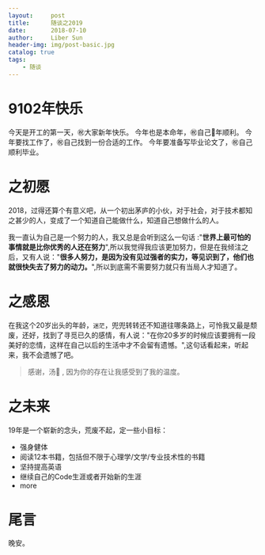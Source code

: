 ```yaml
---
layout:     post
title:      随谈之2019
date:       2018-07-10
author:     Liber Sun
header-img: img/post-basic.jpg
catalog: true
tags:
    - 随谈
---
```


# 9102年快乐

今天是开工的第一天，:congratulations:大家新年快乐。
今年也是本命年，:congratulations:自己🐷年顺利。
今年要找工作了，:congratulations:自己找到一份合适的‍工作。
今年要准备写毕业论文了，:congratulations:自己顺利毕业。

# 之初愿

2018，过得还算个有意义吧，从一个初出茅庐的小伙，对于社会，对于技术都知之甚少的人，变成了一个知道自己能做什么，知道自己想做什么的人。

我一直认为自己是一个努力的人，我又总是会听到这么一句话 :"**世界上最可怕的事情就是比你优秀的人还在努力**",所以我觉得我应该更加努力，但是在我倾注之后，又有人说："**很多人努力，是因为没有见过强者的实力，等见识到了，他们也就很快失去了努力的动力。**",所以到底需不需要努力就只有当局人才知道了。

# 之感恩

在我这个20岁出头的年龄，`迷茫`，兜兜转转还不知道往哪条路上，可怜我又最是颓废，还好，找到了寻觅已久的感情，有人说："在你20多岁的时候应该要拥有一段美好的恋情，这样在自己以后的生活中才不会留有遗憾。",这句话看起来，听起来，我不会遗憾了吧。

>感谢，汤:shit: , 因为你的存在让我感受到了我的温度。

# 之未来

19年是一个崭新的念头，荒废不起，定一些小目标：

- 强身健体
- 阅读12本书籍，包括但不限于心理学/文学/专业技术性的书籍
- 坚持提高英语
- 继续自己的Code生涯或者开始新的生涯
- more

# 尾言

晚安。
